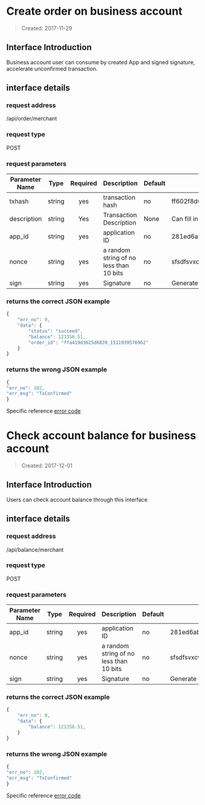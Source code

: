 # Create order on business account

> Created: 2017-11-29

## Interface Introduction
Business account user can consume by created App and signed signature, accelerate unconfirmed transaction.

## interface details

### request address

/api/order/merchant

### request type
POST

### request parameters
| Parameter Name | Type | Required | Description | Default | Reference |
| --- | :---: | :---: | --- | --- | --- |
| txhash | string | yes | transaction hash | no | ff602f8d64b9188f6831f62486e1391c8281ed6abc71c8862f59a7195d591328 |
| description | string | Yes | Transaction Description | None | Can fill in blank string |
| app_id | string | yes | application ID | no | 281ed6abc71c8862f59a7195d591328 |
| nonce | string | yes | a random string of no less than 10 bits | no | sfsdfsvxcvwfw2esfsaf |
| sign | string | yes | Signature | no | Generate Rule: `hmac256 (txhash + '\' '+ description +' \ | '+ app_id +' \ + nonce + '\ |' + secret_key) Key for hmac sha256

### returns the correct JSON example
```javascript
{
    "err_no": 0,
    "data": {
        "status": "succeed",
        "balance": 121356.51,
        "order_id": "ffa419d3625d6839_1511939576962"
    }
}
```

### returns the wrong JSON example
```javascript
{
"err_no": 102,
"err_msg": "TxConfirmed"
}
```

Specific reference [error code](./Errorcode.en.md)

# Check account balance for business account 

> Created: 2017-12-01

## Interface Introduction
Users can check account balance through this interface

## interface details

### request address
/api/balance/merchant

### request type
POST

### request parameters
| Parameter Name | Type | Required | Description | Default | Reference |
| --- | :---: | :---: | --- | --- | --- |
| app_id | string | yes | application ID | no | 281ed6abc71c8862f59a7195d591328 |
| nonce | string | yes | a random string of no less than 10 bits | no | sfsdfsvxcvwfw2esfsaf |
| sign | string | yes | Signature | no | Generate Rule: `hmac256 (app_id + '\ |' + nonce + '\ |' + secret_key)`, key with nonce as hmac sha256 |

### returns the correct JSON example
```javascript
{
    "err_no": 0,
    "data": {
        "balance": 121356.51,
    }
}
```

### returns the wrong JSON example

```javascript
{
"err_no": 102,
"err_msg": "TxConfirmed"
}
```

Specific reference [error code](./Errorcode.en.md)
